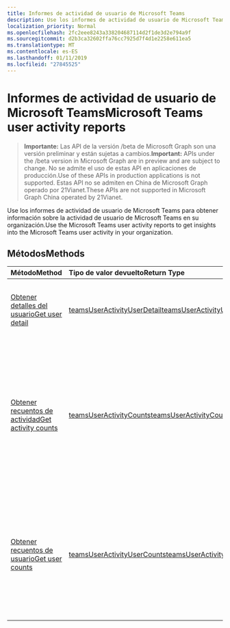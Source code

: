 ```yaml
---
title: Informes de actividad de usuario de Microsoft Teams
description: Use los informes de actividad de usuario de Microsoft Teams para obtener información sobre la actividad de usuario de Microsoft Teams en su organización.
localization_priority: Normal
ms.openlocfilehash: 2fc2eee8243a338204687114d2f1de3d2e794a9f
ms.sourcegitcommit: d2b3ca32602ffa76cc7925d7f4d1e2258e611ea5
ms.translationtype: MT
ms.contentlocale: es-ES
ms.lasthandoff: 01/11/2019
ms.locfileid: "27845525"
---
```

# <a name="microsoft-teams-user-activity-reports"></a><span data-ttu-id="7cb43-103">Informes de actividad de usuario de Microsoft Teams</span><span class="sxs-lookup"><span data-stu-id="7cb43-103">Microsoft Teams user activity reports</span></span>

> <span data-ttu-id="7cb43-104">**Importante:** Las API de la versión /beta de Microsoft Graph son una versión preliminar y están sujetas a cambios.</span><span class="sxs-lookup"><span data-stu-id="7cb43-104">**Important:** APIs under the /beta version in Microsoft Graph are in preview and are subject to change.</span></span> <span data-ttu-id="7cb43-105">No se admite el uso de estas API en aplicaciones de producción.</span><span class="sxs-lookup"><span data-stu-id="7cb43-105">Use of these APIs in production applications is not supported.</span></span> <span data-ttu-id="7cb43-106">Estas API no se admiten en China de Microsoft Graph operado por 21Vianet.</span><span class="sxs-lookup"><span data-stu-id="7cb43-106">These APIs are not supported in Microsoft Graph China operated by 21Vianet.</span></span>

<span data-ttu-id="7cb43-107">Use los informes de actividad de usuario de Microsoft Teams para obtener información sobre la actividad de usuario de Microsoft Teams en su organización.</span><span class="sxs-lookup"><span data-stu-id="7cb43-107">Use the Microsoft Teams user activity reports to get insights into the Microsoft Teams user activity in your organization.</span></span>

## <a name="methods"></a><span data-ttu-id="7cb43-108">Métodos</span><span class="sxs-lookup"><span data-stu-id="7cb43-108">Methods</span></span>

| <span data-ttu-id="7cb43-109">Método</span><span class="sxs-lookup"><span data-stu-id="7cb43-109">Method</span></span>                                   | <span data-ttu-id="7cb43-110">Tipo de valor devuelto</span><span class="sxs-lookup"><span data-stu-id="7cb43-110">Return Type</span></span>                              | <span data-ttu-id="7cb43-111">Descripción</span><span class="sxs-lookup"><span data-stu-id="7cb43-111">Description</span></span>                              |
| :--------------------------------------- | :--------------------------------------- | :--------------------------------------- |
| [<span data-ttu-id="7cb43-112">Obtener detalles del usuario</span><span class="sxs-lookup"><span data-stu-id="7cb43-112">Get user detail</span></span>](../api/reportroot-getteamsuseractivityuserdetail.md) | [<span data-ttu-id="7cb43-113">teamsUserActivityUserDetail</span><span class="sxs-lookup"><span data-stu-id="7cb43-113">teamsUserActivityUserDetail</span></span>](../resources/teamsuseractivityuserdetail.md) | <span data-ttu-id="7cb43-114">Obtenga información sobre la actividad de usuario de Microsoft Teams por usuario.</span><span class="sxs-lookup"><span data-stu-id="7cb43-114">Get details about Microsoft Teams user activity by user.</span></span> |
| [<span data-ttu-id="7cb43-115">Obtener recuentos de actividad</span><span class="sxs-lookup"><span data-stu-id="7cb43-115">Get activity counts</span></span>](../api/reportroot-getteamsuseractivitycounts.md) | [<span data-ttu-id="7cb43-116">teamsUserActivityCounts</span><span class="sxs-lookup"><span data-stu-id="7cb43-116">teamsUserActivityCounts</span></span>](../resources/teamsuseractivitycounts.md) | <span data-ttu-id="7cb43-117">Obtener el número de actividades de Microsoft Teams por tipo de actividad.</span><span class="sxs-lookup"><span data-stu-id="7cb43-117">Get the number of Microsoft Teams activities by activity type.</span></span> <span data-ttu-id="7cb43-118">Los tipos de actividad son el número de mensajes de chat, mensajes privados de chat, llamadas o reuniones de equipos.</span><span class="sxs-lookup"><span data-stu-id="7cb43-118">The activity types are number of teams chat messages, private chat messages, calls, or meetings.</span></span> |
| [<span data-ttu-id="7cb43-119">Obtener recuentos de usuario</span><span class="sxs-lookup"><span data-stu-id="7cb43-119">Get user counts</span></span>](../api/reportroot-getteamsuseractivityusercounts.md) | [<span data-ttu-id="7cb43-120">teamsUserActivityUserCounts</span><span class="sxs-lookup"><span data-stu-id="7cb43-120">teamsUserActivityUserCounts</span></span>](../resources/teamsuseractivityusercounts.md) | <span data-ttu-id="7cb43-121">Obtiene el número de usuarios por tipo de actividad.</span><span class="sxs-lookup"><span data-stu-id="7cb43-121">Get the number of users by activity type.</span></span> <span data-ttu-id="7cb43-122">Los tipos de actividad son el número de mensajes de chat, mensajes privados de chat, llamadas o reuniones de equipos.</span><span class="sxs-lookup"><span data-stu-id="7cb43-122">The activity types are number of teams chat messages, private chat messages, calls, or meetings.</span></span> |
